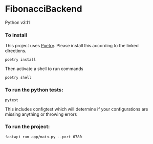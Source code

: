 # FibonacciBackend

Python v3.11

### To install
This project uses [Poetry](https://python-poetry.org/docs/). Please install this according to the linked directions.

`poetry install`

Then activate a shell to run commands

`poetry shell`

### To run the python tests: 

`pytest`

This includes configtest which will determine if your configurations are missing anything or throwing errors

### To run the project:

`fastapi run app/main.py --port 6780`

